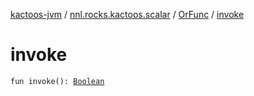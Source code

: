 [kactoos-jvm](../../index.md) / [nnl.rocks.kactoos.scalar](../index.md) / [OrFunc](index.md) / [invoke](./invoke.md)

# invoke

`fun invoke(): `[`Boolean`](https://kotlinlang.org/api/latest/jvm/stdlib/kotlin/-boolean/index.html)